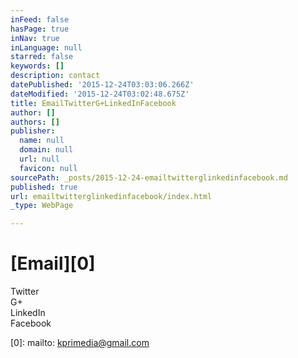 ```yaml
---
inFeed: false
hasPage: true
inNav: true
inLanguage: null
starred: false
keywords: []
description: contact
datePublished: '2015-12-24T03:03:06.266Z'
dateModified: '2015-12-24T03:02:48.675Z'
title: EmailTwitterG+LinkedInFacebook
author: []
authors: []
publisher:
  name: null
  domain: null
  url: null
  favicon: null
sourcePath: _posts/2015-12-24-emailtwitterglinkedinfacebook.md
published: true
url: emailtwitterglinkedinfacebook/index.html
_type: WebPage

---
```

# [Email][0]  
Twitter  
G+  
LinkedIn  
Facebook

[0]: mailto: kprimedia@gmail.com